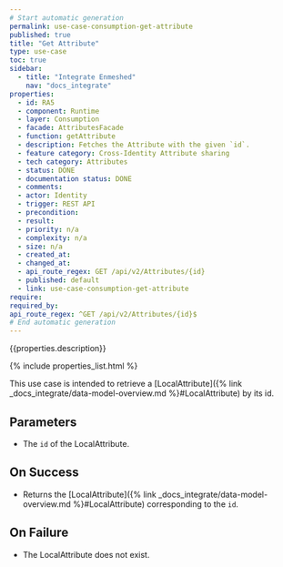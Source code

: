 ```yaml
---
# Start automatic generation
permalink: use-case-consumption-get-attribute
published: true
title: "Get Attribute"
type: use-case
toc: true
sidebar:
  - title: "Integrate Enmeshed"
    nav: "docs_integrate"
properties:
  - id: RA5
  - component: Runtime
  - layer: Consumption
  - facade: AttributesFacade
  - function: getAttribute
  - description: Fetches the Attribute with the given `id`.
  - feature category: Cross-Identity Attribute sharing
  - tech category: Attributes
  - status: DONE
  - documentation status: DONE
  - comments:
  - actor: Identity
  - trigger: REST API
  - precondition:
  - result:
  - priority: n/a
  - complexity: n/a
  - size: n/a
  - created_at:
  - changed_at:
  - api_route_regex: GET /api/v2/Attributes/{id}
  - published: default
  - link: use-case-consumption-get-attribute
require:
required_by:
api_route_regex: ^GET /api/v2/Attributes/{id}$
# End automatic generation
---
```


{{properties.description}}

{% include properties_list.html %}

This use case is intended to retrieve a [LocalAttribute]({% link _docs_integrate/data-model-overview.md %}#LocalAttribute) by its id.

## Parameters

- The `id` of the LocalAttribute.

## On Success

- Returns the [LocalAttribute]({% link _docs_integrate/data-model-overview.md %}#LocalAttribute) corresponding to the `id`.

## On Failure

- The LocalAttribute does not exist.
